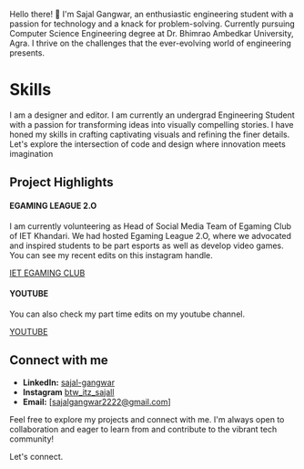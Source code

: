 Hello there! 👋 I'm Sajal Gangwar, an enthusiastic engineering student with a passion for technology and a knack for problem-solving. Currently pursuing Computer Science Engineering degree at Dr. Bhimrao Ambedkar University, Agra. I thrive on the challenges that the ever-evolving world of engineering presents.

# Skills
I am a designer and editor. I am currently an undergrad Engineering Student with a passion for transforming ideas into visually compelling stories.
I have honed my skills in crafting captivating visuals and refining the finer details.
Let's explore the intersection of code and design where innovation meets imagination

## Project Highlights

#### EGAMING LEAGUE 2.O
I am currently volunteering as Head of Social Media Team of Egaming Club of IET Khandari. We had hosted Egaming League 2.O, where we advocated and inspired students to 
be part esports as well as develop video games. You can see my recent edits on this instagram handle.

[IET EGAMING CLUB](https://www.instagram.com/egamingiet/)

#### YOUTUBE
You can also check my part time edits on my youtube channel.

[YOUTUBE](https://www.youtube.com/@rdx-warden8703)

## Connect with me
- **LinkedIn:** [sajal-gangwar](https://www.linkedin.com/in/sajal-gangwar-9b572929b/)
- **Instagram** [btw_itz_sajall](https://www.instagram.com/btw_itz_sajall/)
- **Email:** [sajalgangwar2222@gmail.com]


Feel free to explore my projects and connect with me. I'm always open to collaboration and eager to learn from and contribute to the vibrant tech community!

Let's connect. 
